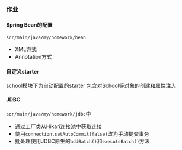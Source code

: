 ### 作业

#### Spring Bean的配置
`scr/main/java/my/homework/bean`
- XML方式
- Annotation方式

#### 自定义starter
school模块下为自动配置的starter
包含对School等对象的创建和属性注入


#### JDBC 
`scr/main/java/my/homework/jdbc`中
- 通过工厂类从Hikari连接池中获取连接
- 使用`connection.setAutoCommit(false)`改为手动提交事务
- 批处理使用JDBC原生的`addBatch()`和`executeBatch()`方法